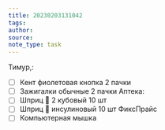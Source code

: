 ```yaml
---
title: 20230203131042 
tags: 
author: 
source: 
note_type: task
---
```

Тимур,:
- [ ] Кент фиолетовая кнопка 2 пачки
- [ ] Зажигалки обычные 2 пачки
 Аптека:
- [ ] Шприц 💉 2 кубовый 10 шт
- [ ] Шприц 💉 инсулиновый 10 шт
ФиксПрайс
- [ ] Компьютерная мышка 